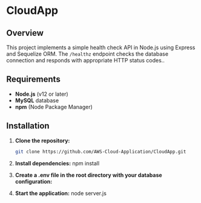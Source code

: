 # CloudApp

## Overview

This project implements a simple health check API in Node.js using Express and Sequelize ORM. The `/healthz` endpoint checks the database connection and responds with appropriate HTTP status codes..


## Requirements

- **Node.js** (v12 or later)
- **MySQL** database
- **npm** (Node Package Manager)

## Installation

1. **Clone the repository:**
   ```bash
   git clone https://github.com/AWS-Cloud-Application/CloudApp.git

2. **Install dependencies:**
   npm install

3. **Create a .env file in the root directory with your database configuration:**

4. **Start the application:**
   node server.js
